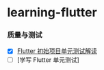 # learning-flutter

### 质量与测试

- [x] [Flutter 初始项目单元测试解读](./articles/default-unit-test-file.md)
- [ ] [学写 Flutter 单元测试]
